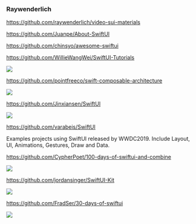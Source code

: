 ### Raywenderlich

https://github.com/raywenderlich/video-sui-materials

https://github.com/Juanpe/About-SwiftUI

https://github.com/chinsyo/awesome-swiftui

https://github.com/WillieWangWei/SwiftUI-Tutorials

![](https://github.com/WillieWangWei/SwiftUI-Tutorials/raw/master/preview-iOS.gif)

https://github.com/pointfreeco/swift-composable-architecture

![](https://camo.githubusercontent.com/e94db4a20fe650c6a27d45d2c2837731b408ee22/68747470733a2f2f6433726363646e33337274387a652e636c6f756466726f6e742e6e65742f636f6d706f7361626c652d6172636869746563747572652f64656d6f732e706e67)

https://github.com/Jinxiansen/SwiftUI

![](https://github.com/Jinxiansen/SwiftUI/raw/master/images/icon/banner.png)

https://github.com/varabeis/SwiftUI

Examples projects using SwiftUI released by WWDC2019. Include Layout, UI, Animations, Gestures, Draw and Data.

https://github.com/CypherPoet/100-days-of-swiftui-and-combine

![](https://github.com/CypherPoet/100-days-of-swiftui-and-combine/raw/master/day-016/projects/WeSplit/Screenshots/recording-1.gif)

https://github.com/jordansinger/SwiftUI-Kit

![](https://user-images.githubusercontent.com/110813/87210295-00806280-c2e3-11ea-91e3-4ea6da79f73e.png)

https://github.com/FradSer/30-days-of-swiftui

![](https://github.com/FradSer/30-days-of-swiftui/raw/master/docs/assets/images/github-social-preview.png)

